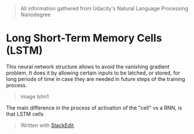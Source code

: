 > All information gathered from Udacity's Natural Language Processing Nanodegree

# Long Short-Term Memory Cells (LSTM)

This neural network structure allows to avoid the vanishing gradient problem. It does it by allowing certain inputs to be latched, or stored, for long periods of time in case they are needed in future steps of the training process.

> image lstm1

The main difference in the process of activation of the "cell" vs a RNN, is that LSTM cells 


> Written with [StackEdit](https://stackedit.io/).
<!--stackedit_data:
eyJoaXN0b3J5IjpbMTAzMzgzMDQyNV19
-->